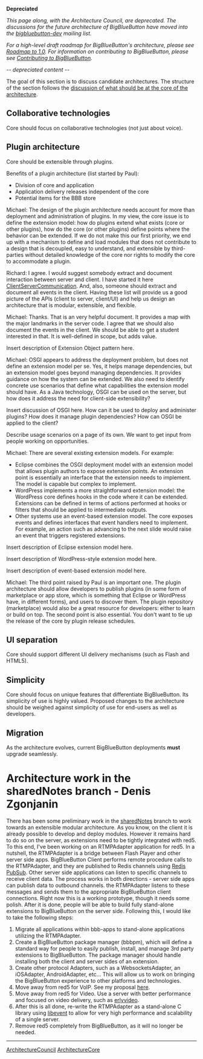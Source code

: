 **Depreciated**

_This page along, with the Architecture Council, are deprecated.  The discussions for the future architecture of BigBlueButton have moved into the [bigbluebutton-dev](http://groups.google.com/group/bigbluebutton-dev/topics?gvc=2) mailing list._

_For a high-level draft roadmap for BigBlueButton's architecture, please see [Roadmap to 1.0](http://code.google.com/p/bigbluebutton/wiki/RoadMap1dot0). For information on contributing to BigBlueButton, please see [Contributing to BigBlueButton](http://code.google.com/p/bigbluebutton/wiki/FAQ#Contributing_to_BigBlueButton)._


_-- depreciated content --_


The goal of this section is to discuss candidate architectures. The structure of the section follows the [discussion of what should be at the core of the architecture](ArchitectureCore.md).

## Collaborative technologies ##

Core should focus on collaborative technologies (not just about voice).

## Plugin architecture ##

Core should be extensible through plugins.

Benefits of a plugin architecture (list started by Paul):

  * Division of core and application
  * Application delivery releases independent of the core
  * Potential items for the BBB store

Michael: The design of the plugin architecture needs account for more than deployment and administration of plugins. In my view, the core issue is to define the extension model: how do plugins extend what exists (core or other plugins), how do the core (or other plugins) define points where the behavior can be extended. If we do not make this our first priority, we end up with a mechanism to define and load modules that does not contribute to a design that is decoupled, easy to understand, and extensible by third-parties without detailed knowledge of the core nor rights to modify the core to accommodate a plugin.

Richard: I agree. I would suggest somebody extract and document interaction between server and client. I have started it here [ClientServerCommunication](ClientServerCommunication.md). And, also, someone should extract and document all events in the client. Having these list will provide us a good picture of the APIs (client to server, client/UI) and help us design an architecture that is modular, extensible, and flexible.

Michael: Thanks. That is an very helpful document. It provides a map with the major landmarks in the server code. I agree that we should also document the events in the client. We should be able to get a student interested in that. It is well-defined in scope, but adds value.

Insert description of Extension Object pattern here.

Michael: OSGI appears to address the deployment problem, but does not define an extension model per se. Yes, it helps manage dependencies, but an extension model goes beyond managing dependencies. It provides guidance on how the system can be extended. We also need to identify concrete use scenarios that define what capabilities the extension model should have. As a Java technology, OSGI can be used on the server, but how does it address the need for client-side extensibility?

Insert discussion of OSGI here. How can it be used to deploy and administer plugins? How does it manage plugin dependencies? How can OSGI be applied to the client?

Describe usage scenarios on a page of its own. We want to get input from people working on opportunities.

Michael: There are several existing extension models. For example:
  * Eclipse combines the OSGI deployment model with an extension model that allows plugin authors to expose extension points. An extension point is essentially an interface that the extension needs to implement. The model is capable but complex to implement.
  * WordPress implements a more straightforward extension model: the WordPress core defines hooks in the code where it can be extended. Extensions can be defined in terms of actions performed at hooks or filters that should be applied to intermediate outputs.
  * Other systems use an event-based extension model. The core exposes events and defines interfaces that event handlers need to implement. For example, an action such as advancing to the next slide would raise an event that triggers registered extensions.

Insert description of Eclipse extension model here.

Insert description of WordPress-style extension model here.

Insert description of event-based extension model here.

Michael: The third point raised by Paul is an important one. The plugin architecture should allow developers to publish plugins (in some form of marketplace or app store, which is something that Eclipse or WordPress have, in different forms), and users to discover them. The plugin repository (marketplace) would also be a great resource for developers: either to learn or build on top. The second point is also essential. You don't want to tie up the release of the core by plugin release schedules.

## UI separation ##

Core should support different UI delivery mechanisms (such as Flash and HTML5).

## Simplicity ##

Core should focus on unique features that differentiate BigBlueButton. Its simplicity of use is highly valued. Proposed changes to the architecture should be weighed against simplicity of use for end-users as well as developers.

## Migration ##

As the architecture evolves, current BigBlueButton deployments **must** upgrade seamlessly.

# Architecture work in the sharedNotes branch - Denis Zgonjanin #
There has been some preliminary work in the [sharedNotes](https://github.com/bigbluebutton/bigbluebutton/tree/sharedNotes) branch to work towards an extensible modular architecture. As you know, on the client it is already possible to develop and deploy modules. However it remains hard to do so on the server, as extensions need to be tightly integrated with red5. To this end, I've been working on an RTMPAdapter application for red5. In a nutshell, the RTMPAdapter is a bridge between Flash Player and other server side apps. BigBlueButton Client performs remote procedure calls to the RTMPAdapter, and they are published to Redis channels using [Redis PubSub](http://redis.io/topics/pubsub). Other server side applications can listen to specific channels to receive client data. The process works in both directions - server side apps can publish data to outbound channels. the RTMPAdapter listens to these messages and sends them to the appropriate BigBlueButton client connections.
Right now this is a working prototype, though it needs some polish. After it is done, people will be able to build fully stand-alone extensions to BigBlueButton on the server side. Following this, I would like to take the following steps:
  1. Migrate all applications within bbb-apps to stand-alone applications utilizing the RTMPAdapter.
  1. Create a BigBlueButton package manager (bbbpm), which will define a standard way for people to easily publish, install, and manage 3rd party extensions to BigBlueButton. The package manager should handle installing both the client and server sides of an extension.
  1. Create other protocol Adapters, such as a WebsocketsAdapter, an iOSAdapter, AndroidAdapter, etc... This will allow us to work on bringing the BigBlueButton experience to other platforms and technologies.
  1. Move away from red5 for VoIP. See my proposal [here](http://code.google.com/p/bigbluebutton/wiki/VoiceStability).
  1. Move away from red5 for Video. Use a server with better performance and focused on video delivery, such as [erlyvideo](https://github.com/erlyvideo/erlyvideo).
  1. After this is all done, re-write the RTMPAdapter as a stand-alone C library using [libevent](http://monkey.org/~provos/libevent/) to allow for very high performance and scalability of a single server.
  1. Remove red5 completely from BigBlueButton, as it will no longer be needed.


---

[ArchitectureCouncil](ArchitectureCouncil.md) [ArchitectureCore](ArchitectureCore.md)